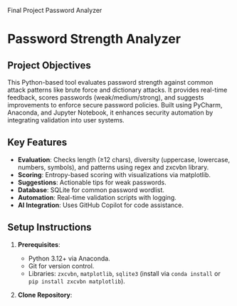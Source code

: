Final Project Password Analyzer
# Password Strength Analyzer

## Project Objectives
This Python-based tool evaluates password strength against common attack patterns like brute force and dictionary attacks. It provides real-time feedback, scores passwords (weak/medium/strong), and suggests improvements to enforce secure password policies. Built using PyCharm, Anaconda, and Jupyter Notebook, it enhances security automation by integrating validation into user systems.

## Key Features
- **Evaluation**: Checks length (≥12 chars), diversity (uppercase, lowercase, numbers, symbols), and patterns using regex and zxcvbn library.
- **Scoring**: Entropy-based scoring with visualizations via matplotlib.
- **Suggestions**: Actionable tips for weak passwords.
- **Database**: SQLite for common password wordlist.
- **Automation**: Real-time validation scripts with logging.
- **AI Integration**: Uses GitHub Copilot for code assistance.

## Setup Instructions
1. **Prerequisites**:
   - Python 3.12+ via Anaconda.
   - Git for version control.
   - Libraries: `zxcvbn`, `matplotlib`, `sqlite3` (install via `conda install` or `pip install zxcvbn matplotlib`).

2. **Clone Repository**:
